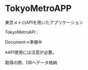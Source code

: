 # TokyoMetroAPP

東京メトロAPIを用いたアプリケーション

TokyoMetroAPI :

Document→準備中

※API使用には注意が必要。

取得の際、DBへデータ格納

